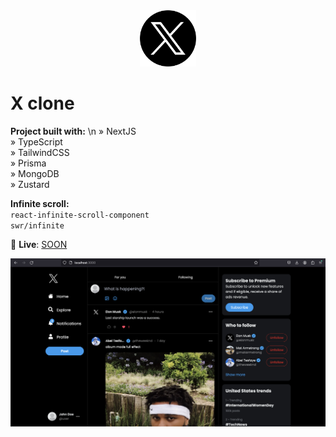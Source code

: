 <div align='center'>
  <img src='/public/assets/images/twitter-x-logo.png' width='90' heigth='90'>
</div>

# X clone

**Project built with:** \n
» NextJS \
» TypeScript \
» TailwindCSS \
» Prisma \
» MongoDB \
» Zustard

**Infinite scroll:** \
`react-infinite-scroll-component` \
`swr/infinite`

🚀 **Live**: [SOON](https://alexandrucrudu.tech/)

<div align='center'>
  <img src='/public/assets/images/demo.png'>
</div>
